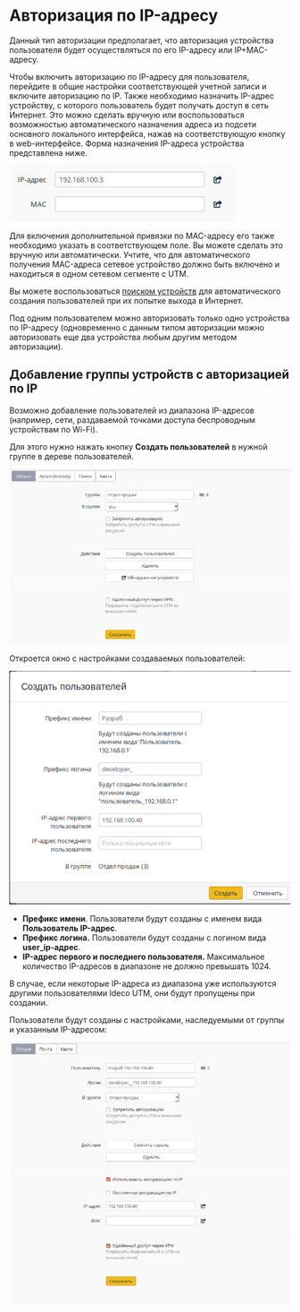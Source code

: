 # Авторизация по IP-адресу

Данный тип авторизации предполагает, что авторизация устройства пользователя будет осуществляться по его IP-адресу или IP+MAC-адресу.

Чтобы включить авторизацию по IP-адресу для пользователя, перейдите в общие настройки соответствующей учетной записи и включите авторизацию по IP. Также необходимо назначить IP-адрес устройству, с которого пользователь будет получать доступ в сеть Интернет. Это можно сделать вручную или воспользоваться возможностью автоматического назначения адреса из подсети основного локального интерфейса, нажав на соответствующую кнопку в web-интерфейсе. Форма назначения IP-адреса устройства представлена ниже.

![](../attachments/1278073/11436157.png)

Для включения дополнительной привязки по MAC-адресу его также необходимо указать в соответствующем поле. Вы можете сделать это вручную или автоматически. Учтите, что для автоматического получения MAC-адреса сетевое устройство должно быть включено и находиться в одном сетевом сегменте с UTM.

Вы можете воспользоваться [поиском устройств](../services/device-discovery.md) для автоматического создания пользователей при их попытке выхода в Интернет.

Под одним пользователем можно авторизовать только одно устройства по IP-адресу (одновременно с данным типом авторизации можно авторизовать еще два устройства любым другим методом авторизации).

## Добавление группы устройств с авторизацией по IP

Возможно добавление пользователей из диапазона IP-адресов (например, сети, раздаваемой точками доступа беспроводным устройствам по Wi-Fi).

Для этого нужно нажать кнопку **Создать пользователей** в нужной группе в дереве пользователей.

![](../attachments/1278073/11436159.png)

Откроется окно с настройками создаваемых пользователей:

![](../attachments/1278073/11436161.png)

* **Префикс имени**. Пользователи будут созданы с именем вида **Пользователь IP-адрес**.
* **Префикс логина.** Пользователи будут созданы с логином вида **user\_ip-адрес**.
* **IP-адрес первого и последнего пользователя.** Максимальное количество IP-адресов в диапазоне не должно превышать 1024.

В случае, если некоторые IP-адреса из диапазона уже используются другими пользователями Ideco UTM, они будут пропущены при создании.

Пользователи будут созданы с настройками, наследуемыми от группы и указанным IP-адресом:

![](../attachments/1278073/11436163.png)
